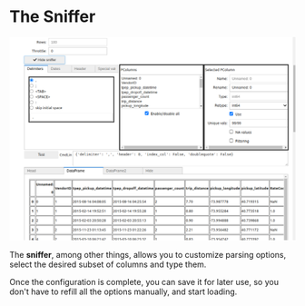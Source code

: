 # The Sniffer
![](viz_images/sniffer.png)

The **sniffer**, among other things, allows you to customize parsing options, select the desired subset of columns and type them.

Once the configuration is complete, you can save it for later use, so you don't have to refill all the options manually, and start loading.


